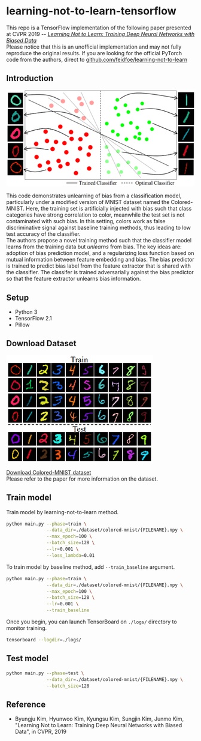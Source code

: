# learning-not-to-learn-tensorflow

This repo is a TensorFlow implementation of the following paper presented at CVPR 2019 -- [*Learning Not to Learn: Training Deep Neural Networks with Biased Data*](https://arxiv.org/abs/1812.10352)  
Please notice that this is an unofficial implementation and may not fully reproduce the original results. If you are looking for the official PyTorch code from the authors, direct to [github.com/feidfoe/learning-not-to-learn](https://github.com/feidfoe/learning-not-to-learn)

## Introduction

![learning-not-to-learn-figure](./figure1.png)

This code demonstrates unlearning of bias from a classification model, particularly under a modified version of MNIST dataset named the Colored-MNIST. Here, the training set is artificially injected with bias such that class categories have strong correlation to color, meanwhile the test set is not contaminated with such bias. In this setting, colors work as false discriminative signal against baseline training methods, thus leading to low test accuracy of the classifier.  
The authors propose a novel training method such that the classifier model learns from the training data but *unlearns* from bias. The key ideas are: adoption of bias prediction model, and a regularizing loss function based on mutual information between feature embedding and bias. The bias predictor is trained to predict bias label from the feature extractor that is shared with the classifier. The classifer is trained adversarially against the bias predictor so that the feature extractor unlearns bias information.

## Setup

- Python 3
- TensorFlow 2.1
- Pillow

## Download Dataset

![Colored-MNIST](./colored-mnist-example.png)

[Download Colored-MNIST dataset](https://drive.google.com/file/d/1NSv4RCSHjcHois3dXjYw_PaLIoVlLgXu/view?usp=sharing)  
Please refer to the paper for more information on the dataset.  

## Train model

Train model by learning-not-to-learn method.

``` bash
python main.py --phase=train \
               --data_dir=./dataset/colored-mnist/{FILENAME}.npy \
               --max_epoch=100 \
               --batch_size=128 \
               --lr=0.001 \
               --loss_lambda=0.01
```

To train model by baseline method, add `--train_baseline` argument.  

``` bash
python main.py --phase=train \
               --data_dir=./dataset/colored-mnist/{FILENAME}.npy \
               --max_epoch=100 \
               --batch_size=128 \
               --lr=0.001 \
               --train_baseline
```

Once you begin, you can launch TensorBoard on `./logs/` directory to monitor training.

``` bash
tensorboard --logdir=./logs/
```

## Test model

``` bash
python main.py --phase=test \
               --data_dir=./dataset/colored-mnist/{FILENAME}.npy \
               --batch_size=128
```

## Reference

- Byungju Kim, Hyunwoo Kim, Kyungsu Kim, Sungjin Kim, Junmo Kim, "Learning Not to Learn: Training Deep Neural Networks with Biased Data", in CVPR, 2019
